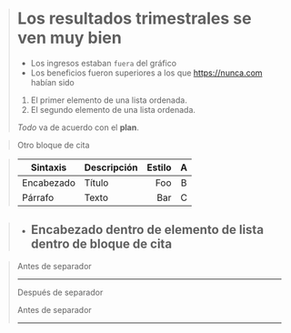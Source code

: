 > # Los resultados trimestrales se ven muy bien
>
> - Los ingresos estaban `fuera` del gráfico
> - Los beneficios fueron superiores a los que <https://nunca.com> habían sido
>
> 1. El primer elemento de una lista ordenada.
> 1. El segundo elemento de una lista ordenada.
>
> *Todo* va de acuerdo con el **plan**.

> Otro bloque de cita

> | Sintaxis | Descripción | Estilo | A |
> | --- | :-- | --: | :-: |
> | Encabezado | Título | Foo | B |
> | Párrafo | Texto | Bar | C |

> - ## Encabezado dentro de elemento de lista dentro de bloque de cita
>
>

> Antes de separador
>
> ***
>
> Después de separador
>
> Antes de separador
>
> ***
